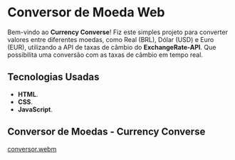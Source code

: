 # Conversor de Moeda Web

Bem-vindo ao **Currency Converse**! Fiz este simples projeto para converter valores entre diferentes moedas, como Real (BRL), Dólar (USD) e Euro (EUR), utilizando a API de taxas de câmbio do **ExchangeRate-API**. Que possibilita uma conversão com as taxas de câmbio em tempo real.

## Tecnologias Usadas

- **HTML**.
- **CSS**.
- **JavaScript**.


## Conversor de Moedas - Currency Converse
[conversor.webm](https://github.com/annaelyoliveira/currency-converter/assets/137449419/032e48e3-cd0a-4490-99a8-fbf23ecaba60)

